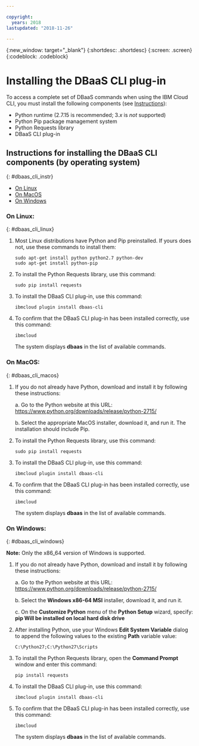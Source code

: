 ```yaml
---

copyright:
  years: 2018
lastupdated: "2018-11-26"

---
```


{:new_window: target="_blank"}
{:shortdesc: .shortdesc}
{:screen: .screen}
{:codeblock: .codeblock}


# Installing the DBaaS CLI plug-in

To access a complete set of DBaaS commands when using the IBM Cloud CLI, 
you must install the following components 
(see [Instructions](#dbaas_cli_instr)):

- Python runtime (2.7.15 is recommended; 3.*x* is *not* supported)
- Python Pip package management system
- Python Requests library
- DBaaS CLI plug-in

## Instructions for installing the DBaaS CLI components (by operating system)
{: #dbaas_cli_instr}

- [On Linux](#dbaas_cli_linux)
- [On MacOS](#dbaas_cli_macos)
- [On Windows](#dbaas_cli_windows)

### On Linux:
{: #dbaas_cli_linux}

1. Most Linux distributions have Python and Pip preinstalled. If yours does not, use these commands to install them:
   
   <pre><code class="hljs">sudo apt-get install python python2.7 python-dev
   sudo apt-get install python-pip</code></pre>
  
2. To install the Python Requests library, use this command:

   <pre><code class="hljs">sudo pip install requests</code></pre>

3. To install the DBaaS CLI plug-in, use this command:

   <pre><code class="hljs">ibmcloud plugin install dbaas-cli</code></pre>

4. To confirm that the DBaaS CLI plug-in has been installed correctly, use this command:

   <pre><code class="hljs">ibmcloud</pre></code>

   The system displays **dbaas** in the list of available commands.

### On MacOS:
{: #dbaas_cli_macos}

1. If you do not already have Python, download and install it by following these instructions:

    a. Go to the Python website at this URL: https://www.python.org/downloads/release/python-2715/

    b. Select the appropriate MacOS installer, download it, and run it. The installation should include Pip.
    
2. To install the Python Requests library, use this command:

   <pre><code class="hljs">sudo pip install requests</code></pre>

3. To install the DBaaS CLI plug-in, use this command:

   <pre><code class="hljs">ibmcloud plugin install dbaas-cli</code></pre> 

4. To confirm that the DBaaS CLI plug-in has been installed correctly, use this command:

   <pre><code class="hljs">ibmcloud</pre></code>

   The system displays **dbaas** in the list of available commands.

### On Windows:
{: #dbaas_cli_windows}

**Note:** Only the x86_64 version of Windows is supported.
     
1. If you do not already have Python, download and install it by following these instructions:

    a. Go to the Python website at this URL: https://www.python.org/downloads/release/python-2715/

    b. Select the **Windows x86-64 MSI** installer, download it, and run it.
    
    c. On the **Customize Python** menu of the **Python Setup** wizard, specify: **pip Will be installed on local hard disk drive**
 
2. After installing Python, use your Windows **Edit System Variable** dialog to 
   append the following values to the existing **Path** variable value:

   <pre><code>C:\Python27;C:\Python27\Scripts</code></pre>

3. To install the Python Requests library, open the **Command Prompt** window and enter this command:

   <pre><code class="hljs">pip install requests</code></pre>

4. To install the DBaaS CLI plug-in, use this command:

   <pre><code class="hljs">ibmcloud plugin install dbaas-cli</code></pre> 

5. To confirm that the DBaaS CLI plug-in has been installed correctly, use this command:

   <pre><code class="hljs">ibmcloud</pre></code>

   The system displays **dbaas** in the list of available commands.

